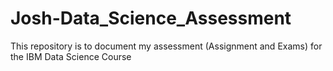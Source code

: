 # Josh-Data_Science_Assessment
This repository is to document my assessment (Assignment and Exams) for the IBM Data Science Course
